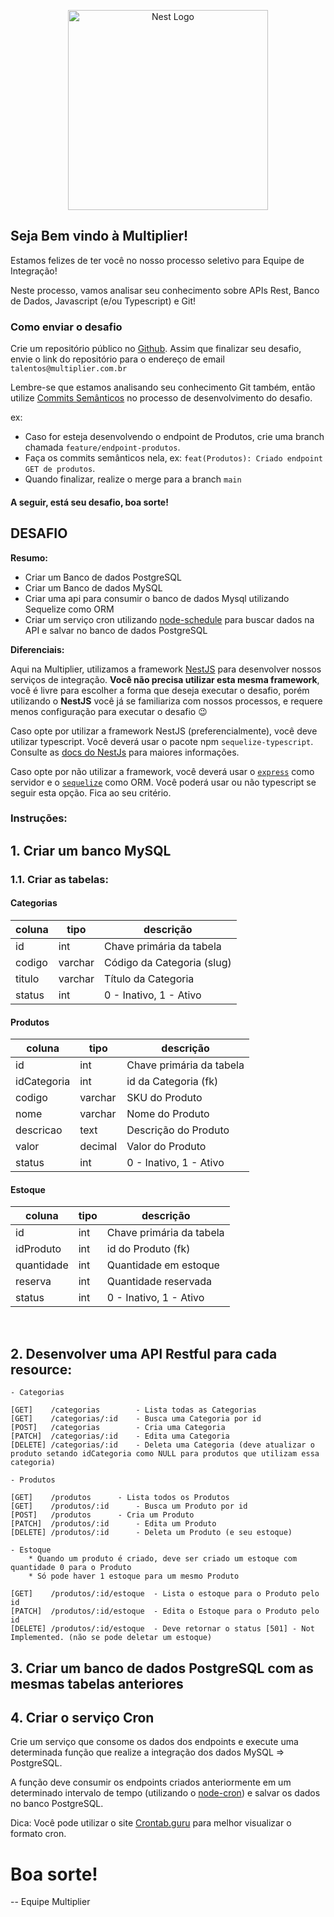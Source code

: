 <p align="center">
  <img src="https://multiplier.com.br/assets/multiplier.svg" width="320" alt="Nest Logo" />
</p>

## Seja Bem vindo à Multiplier!

Estamos felizes de ter você no nosso processo seletivo para Equipe de Integração!

Neste processo, vamos analisar seu conhecimento sobre APIs Rest, Banco de Dados, Javascript (e/ou Typescript) e Git!

### Como enviar o desafio
Crie um repositório público no [Github](https://github.com/). Assim que finalizar seu desafio, envie o link do repositório para o endereço de email `talentos@multiplier.com.br`

Lembre-se que estamos analisando seu conhecimento Git também, então utilize [Commits Semânticos](https://blog.geekhunter.com.br/o-que-e-commit-e-como-usar-commits-semanticos/) no processo de desenvolvimento do desafio.

ex: 
- Caso for esteja desenvolvendo o endpoint de Produtos, crie uma branch chamada `feature/endpoint-produtos`.
- Faça os commits semânticos nela, ex: `feat(Produtos): Criado endpoint GET de produtos`.
- Quando finalizar, realize o merge para a branch `main`


#### A seguir, está seu desafio, boa sorte! 


## DESAFIO

**Resumo:**

- Criar um Banco de dados PostgreSQL
- Criar um Banco de dados MySQL
- Criar uma api para consumir o banco de dados Mysql utilizando Sequelize como ORM
- Criar um serviço cron utilizando [node-schedule](https://www.npmjs.com/package/node-schedule) para buscar dados na API e salvar no banco de dados PostgreSQL

**Diferenciais:**

Aqui na Multiplier, utilizamos a framework [NestJS](https://nestjs.com/) para desenvolver nossos serviços de integração. **Você não precisa utilizar esta mesma framework**, você é livre para escolher a forma que deseja executar o desafio, porém utilizando o **NestJS** você já se familiariza com nossos processos, e requere menos configuração para executar o desafio 😉

Caso opte por utilizar a framework NestJS (preferencialmente), você deve utilizar typescript. Você deverá usar o pacote npm `sequelize-typescript`. Consulte as [docs do NestJs](https://docs.nestjs.com/recipes/sql-sequelize) para maiores informações.

Caso opte por não utilizar a framework, você deverá usar o [`express`](https://expressjs.com/pt-br/starter/hello-world.html) como servidor e o [`sequelize`](https://sequelize.org/master/) como ORM. Você poderá usar ou não typescript se seguir esta opção. Fica ao seu critério.

### Instruções:

## 1. Criar um banco MySQL
### 1.1. Criar as tabelas:

#### Categorias
| coluna | tipo    | descrição                  |
|--------|---------|----------------------------|
| id     | int     | Chave primária da tabela   |
| codigo | varchar | Código da Categoria (slug) |
| titulo | varchar | Título da Categoria        |
| status | int     | 0 - Inativo, 1 - Ativo     |

#### Produtos
| coluna      | tipo    | descrição                |
|-------------|---------|--------------------------|
| id          | int     | Chave primária da tabela |
| idCategoria | int     | id da Categoria (fk)     |
| codigo      | varchar | SKU do Produto           |
| nome        | varchar | Nome do Produto          |
| descricao   | text    | Descrição do Produto     |
| valor       | decimal | Valor do Produto         |
| status      | int     | 0 - Inativo, 1 - Ativo   |

#### Estoque
| coluna     | tipo    | descrição                |
|------------|---------|--------------------------|
| id         | int     | Chave primária da tabela |
| idProduto  | int     | id do Produto (fk)       |
| quantidade | int     | Quantidade em estoque    |
| reserva    | int     | Quantidade reservada     |
| status     | int     | 0 - Inativo, 1 - Ativo   |


<br>

## 2. Desenvolver uma API Restful para cada resource:
	
	- Categorias
	
	[GET] 	 /categorias 		- Lista todas as Categorias
	[GET] 	 /categorias/:id 	- Busca uma Categoria por id
	[POST] 	 /categorias 		- Cria uma Categoria
	[PATCH]  /categorias/:id 	- Edita uma Categoria
	[DELETE] /categorias/:id	- Deleta uma Categoria (deve atualizar o produto setando idCategoria como NULL para produtos que utilizam essa categoria)

	- Produtos
	
	[GET] 	 /produtos 		- Lista todos os Produtos
	[GET] 	 /produtos/:id 		- Busca um Produto por id
	[POST] 	 /produtos 		- Cria um Produto
	[PATCH]  /produtos/:id 		- Edita um Produto
	[DELETE] /produtos/:id		- Deleta um Produto (e seu estoque)

	- Estoque
		* Quando um produto é criado, deve ser criado um estoque com quantidade 0 para o Produto
		* Só pode haver 1 estoque para um mesmo Produto
	
	[GET] 	 /produtos/:id/estoque 	- Lista o estoque para o Produto pelo id
	[PATCH]  /produtos/:id/estoque 	- Edita o Estoque para o Produto pelo id
	[DELETE] /produtos/:id/estoque	- Deve retornar o status [501] - Not Implemented. (não se pode deletar um estoque)

## 3. Criar um banco de dados PostgreSQL com as mesmas tabelas anteriores

## 4. Criar o serviço Cron
Crie um serviço que consome os dados dos endpoints e execute uma determinada função que realize a integração dos dados MySQL => PostgreSQL.

A função deve consumir os endpoints criados anteriormente em um determinado intervalo de tempo (utilizando o [node-cron](https://www.npmjs.com/package/node-schedule)) e salvar os dados no banco PostgreSQL.

Dica: Você pode utilizar o site [Crontab.guru](https://crontab.guru/) para melhor visualizar o formato cron.

# Boa sorte!

-- Equipe Multiplier
